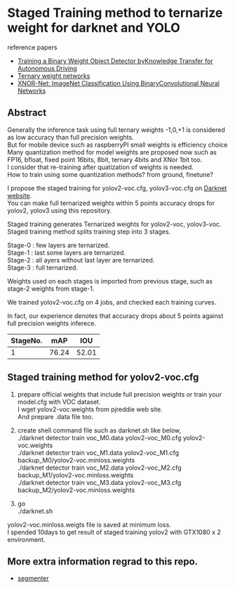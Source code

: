 # Staged Training method to ternarize weight for darknet and YOLO

reference papers
- [Training a Binary Weight Object Detector byKnowledge Transfer for Autonomous Driving](https://arxiv.org/pdf/1804.06332.pdf)  
- [Ternary weight networks](https://arxiv.org/pdf/1605.04711.pdf)  
- [XNOR-Net: ImageNet Classification Using BinaryConvolutional Neural Networks](https://arxiv.org/pdf/1603.05279.pdf)  

## Abstract  
Generally the inference task using full ternary weights -1,0,+1 is considered as low accuracy than full precision weights.  
But for mobile device such as raspberryPI small weights is efficiency choice  
Many quantization method for model weights are proposed now such as FP16, bfloat, fixed point 16bits, 8bit, ternary 4bits and XNor 1bit too.  
I consider that re-training after quatization of weights is needed.  
How to train using some quantization methods? from ground, finetune?  

I propose the staged training for yolov2-voc.cfg, yolov3-voc.cfg on [Darknet website](https://github.com/pjreddie).  
You can make full ternarized weights within 5 points accuracy drops for yolov2, yolov3 using this repository.  

Staged training generates Ternarized weights for yolov2-voc, yolov3-voc.  
Staged training method splits training step into 3 stages.  

Stage-0 : few layers are ternarized.  
Stage-1 : last some layers are ternarized.  
Stage-2 : all ayers without last layer are ternarized.  
Stage-3 : full ternarized.  

Weights used on each stages is imported from previous stage, such as stage-2 weights from stage-1.  

We trained yolov2-voc.cfg on 4 jobs, and checked each training curves.  

In fact, our experience denotes that accuracy drops about 5 points against full precision weights inferece. 

|StageNo.|mAP|IOU|  
|-       |-  |-|  
|1       |76.24|52.01|

## Staged training method for yolov2-voc.cfg  
1. prepare official weights that include full precision weights or train your model.cfg with VOC dataset.  
   I wget yolov2-voc.weights from pjreddie web site.  
   And prepare .data file too.  

2. create shell command file such as darknet.sh like below,  
   ./darknet detector train voc_M0.data yolov2-voc_M0.cfg yolov2-voc.weights  
   ./darknet detector train voc_M1.data yolov2-voc_M1.cfg backup_M0/yolov2-voc.minloss.weights  
   ./darknet detector train voc_M2.data yolov2-voc_M2.cfg backup_M1/yolov2-voc.minloss.weights  
   ./darknet detector train voc_M3.data yolov2-voc_M3.cfg backup_M2/yolov2-voc.minloss.weights  

3. go  
   ./darknet.sh

yolov2-voc.minloss.weigts file is saved at minimum loss.  
I spended 10days to get result of staged training yolov2 with GTX1080 x 2 environment.  

## More extra information regrad to this repo.  
- [segmenter](README_segmenter.md)  

